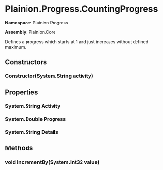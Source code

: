 
# Plainion.Progress.CountingProgress

**Namespace:** Plainion.Progress

**Assembly:** Plainion.Core

Defines a progress which starts at 1 and just increases without defined maximum.


## Constructors

### Constructor(System.String activity)


## Properties

### System.String Activity

### System.Double Progress

### System.String Details


## Methods

### void IncrementBy(System.Int32 value)
